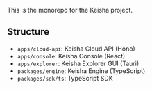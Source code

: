 This is the monorepo for the Keisha project.

## Structure

- `apps/cloud-api`: Keisha Cloud API (Hono)
- `apps/console`: Keisha Console (React)
- `apps/explorer`: Keisha Explorer GUI (Tauri)
- `packages/engine`: Keisha Engine (TypeScript)
- `packages/sdk/ts`: TypeScript SDK

